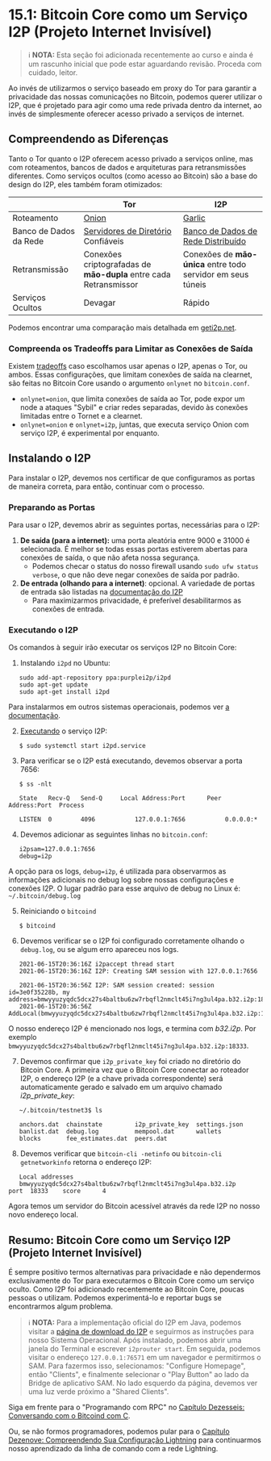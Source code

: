 # 15.1: Bitcoin Core como um Serviço I2P (Projeto Internet Invisível)

> :information_source: **NOTA:** Esta seção foi adicionada recentemente ao curso e ainda é um rascunho inicial que pode estar aguardando revisão. Proceda com cuidado, leitor.

Ao invés de utilizarmos o serviço baseado em proxy do Tor para garantir a privacidade das nossas comunicações no Bitcoin, podemos querer utilizar o I2P, que é projetado para agir como uma rede privada dentro da internet, ao invés de simplesmente oferecer acesso privado a serviços de internet.

## Compreendendo as Diferenças

Tanto o Tor quanto o I2P oferecem acesso privado a serviços online, mas com roteamentos, bancos de dados e arquiteturas para retransmissões diferentes. Como serviços ocultos (como acesso ao Bitcoin) são a base do design do I2P, eles também foram otimizados:

|                        | Tor                                                          | I2P                                                          |
| ---------------------- | ------------------------------------------------------------ | ------------------------------------------------------------ |
| Roteamento             | [Onion](https://www.onion-router.net/)                       | [Garlic](https://geti2p.net/en/docs/how/garlic-routing)      |
| Banco de Dados da Rede | [Servidores de Diretório](https://blog.torproject.org/possible-upcoming-attempts-disable-tor-network) Confiáveis | [Banco de Dados de Rede Distribuído](https://geti2p.net/en/docs/how/network-database) |
| Retransmissão          | Conexões criptografadas de **mão-dupla** entre cada Retransmissor | Conexões de **mão-única** entre todo servidor em seus túneis |
| Serviços Ocultos       | Devagar                                                      | Rápido                                                       |

Podemos encontrar uma comparação mais detalhada em [geti2p.net](https://geti2p.net/pt-br/comparison/tor).

### Compreenda os Tradeoffs para Limitar as Conexões de Saída

Existem [tradeoffs](https://bitcoin.stackexchange.com/questions/107060/tor-and-i2p-tradeoffs-in-bitcoin-core) caso escolhamos usar apenas o I2P, apenas o Tor, ou ambos. Essas configurações, que limitam conexões de saída na clearnet, são feitas no Bitcoin Core usando o argumento `onlynet` no `bitcoin.conf`.

* `onlynet=onion`, que limita conexões de saída ao Tor, pode expor um node a ataques "Sybil" e criar redes separadas, devido às conexões limitadas entre o Tornet e a clearnet.
* `onlynet=onion` e `onlynet=i2p`, juntas, que executa serviço Onion com serviço I2P, é experimental por enquanto.

## Instalando o I2P

Para instalar o I2P, devemos nos certificar de que configuramos as portas de maneira correta, para então, continuar com o processo.

### Preparando as Portas

Para usar o I2P, devemos abrir as seguintes portas, necessárias para o I2P:

1. **De saída (para a internet):** uma porta aleatória entre 9000 e 31000 é selecionada. É melhor se todas essas portas estiverem abertas para conexões de saída, o que não afeta nossa segurança.
   - Podemos checar o status do nosso firewall usando `sudo ufw status verbose`, o que não deve negar conexões de saída por padrão.
2. **De entrada (olhando para a internet)**: opcional. A variedade de portas de entrada são listadas na [documentação do I2P](https://geti2p.net/pt-br/faq#ports)
   - Para maximizarmos privacidade, é preferível desabilitarmos as conexões de entrada.

### Executando o I2P

Os comandos à seguir irão executar os serviços I2P no Bitcoin Core:

1. Instalando `i2pd` no Ubuntu:

```
   sudo add-apt-repository ppa:purplei2p/i2pd
   sudo apt-get update
   sudo apt-get install i2pd
```

   Para instalarmos em outros sistemas operacionais, podemos ver [a documentação](https://i2pd.readthedocs.io/en/latest/user-guide/install/).

2. [Executando](https://i2pd.readthedocs.io/en/latest/user-guide/run/) o serviço I2P:

```
   $ sudo systemctl start i2pd.service
```

3. Para verificar se o I2P está executando, devemos observar a porta 7656:

```
   $ ss -nlt
   
   State   Recv-Q   Send-Q     Local Address:Port      Peer Address:Port  Process
   
   LISTEN  0        4096           127.0.0.1:7656           0.0.0.0:*
```

4. Devemos adicionar as seguintes linhas no `bitcoin.conf`:

```
   i2psam=127.0.0.1:7656
   debug=i2p
```

   A opção para os logs, `debug=i2p`, é utilizada para observarmos as informações adicionais no debug log sobre nossas configurações e conexões I2P. O lugar padrão para esse arquivo de debug no Linux é: `~/.bitcoin/debug.log`

5. Reiniciando o `bitcoind`

```
   $ bitcoind
```

6. Devemos verificar se o I2P foi configurado corretamente olhando o `debug.log`, ou se algum erro apareceu nos logs.

```
   2021-06-15T20:36:16Z i2paccept thread start
   2021-06-15T20:36:16Z I2P: Creating SAM session with 127.0.0.1:7656
   
   2021-06-15T20:36:56Z I2P: SAM session created: session id=3e0f35228b, my address=bmwyyuzyqdc5dcx27s4baltbu6zw7rbqfl2nmclt45i7ng3ul4pa.b32.i2p:18333
   2021-06-15T20:36:56Z AddLocal(bmwyyuzyqdc5dcx27s4baltbu6zw7rbqfl2nmclt45i7ng3ul4pa.b32.i2p:18333,4)
```

   O nosso endereço I2P é mencionado nos logs, e termina com _b32.i2p_. Por exemplo `bmwyyuzyqdc5dcx27s4baltbu6zw7rbqfl2nmclt45i7ng3ul4pa.b32.i2p:18333`.

7. Devemos confirmar que `i2p_private_key` foi criado no diretório do Bitcoin Core. A primeira vez que o Bitcoin Core conectar ao roteador I2P, o endereço I2P (e a chave privada correspondente) será automaticamente gerado e salvado em um arquivo chamado *i2p_private_key*:

```
   ~/.bitcoin/testnet3$ ls
   
   anchors.dat  chainstate         i2p_private_key  settings.json
   banlist.dat  debug.log          mempool.dat      wallets
   blocks       fee_estimates.dat  peers.dat
```

8. Devemos verificar que `bitcoin-cli -netinfo` ou `bitcoin-cli getnetworkinfo` retorna o endereço I2P:

```
   Local addresses
   bmwyyuzyqdc5dcx27s4baltbu6zw7rbqfl2nmclt45i7ng3ul4pa.b32.i2p     port  18333    score      4
```

Agora temos um servidor do Bitcoin acessível através da rede I2P no nosso novo endereço local.

## Resumo: Bitcoin Core como um Serviço I2P (Projeto Internet Invisível)

É sempre positivo termos alternativas para privacidade e não dependermos exclusivamente do Tor para executarmos o Bitcoin Core como um serviço oculto. Como I2P foi adicionado recentemente ao Bitcoin Core, poucas pessoas o utilizam. Podemos experimentá-lo e reportar bugs se encontrarmos algum problema.

> :information_source: **NOTA:** Para a implementação oficial do I2P em Java, podemos visitar a [página de download do I2P](https://geti2p.net/en/download) e seguirmos as instruções para nosso Sistema Operacional. Após instalado, podemos abrir uma janela do Terminal e escrever `i2prouter start`. Em seguida, podemos visitar o endereço `127.0.0.1:76571` em um navegador e permitirmos o SAM. Para fazermos isso, selecionamos: "Configure Homepage", então "Clients", e finalmente selecionar o "Play Button" ao lado da Bridge de aplicativo SAM. No lado esquerdo da página, devemos ver uma luz verde próximo a "Shared Clients".

Siga em frente para o "Programando com RPC" no [Capítulo Dezesseis: Conversando com o Bitcoind com C](16_0_Talking_to_Bitcoind.md).

Ou, se não formos programadores, podemos pular para o [Capítulo Dezenove: Compreendendo Sua Configuração Lightning](https://github.com/namcios/Learning-Bitcoin-from-the-Command-Line/blob/portuguese-translation/pt/19_0_Understanding_Your_Lightning_Setup.md) para continuarmos nosso aprendizado da linha de comando com a rede Lightning.
